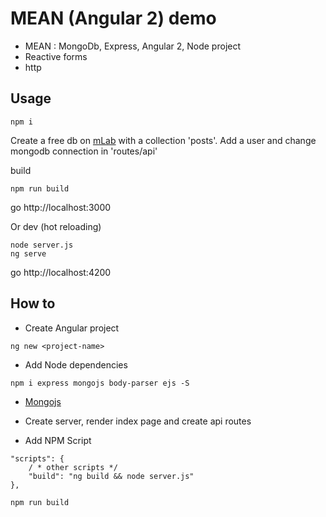 # MEAN (Angular 2) demo

- MEAN : MongoDb, Express, Angular 2, Node project
- Reactive forms
- http

## Usage
```
npm i
```
Create a free db on <a href="https://mlab.com/home">mLab</a> with a collection 'posts'. Add a user and change mongodb connection in 'routes/api'

build
```
npm run build
```

go http://localhost:3000

Or dev (hot reloading)
```
node server.js
ng serve
```
go http://localhost:4200

## How to

- Create Angular project 
```
ng new <project-name>
```

- Add Node dependencies

```
npm i express mongojs body-parser ejs -S
```

- <a href="https://github.com/mafintosh/mongojs">Mongojs</a>

- Create server, render index page and create api routes


- Add NPM Script
```
"scripts": {
    / * other scripts */
    "build": "ng build && node server.js"
},
```

```
npm run build
```

